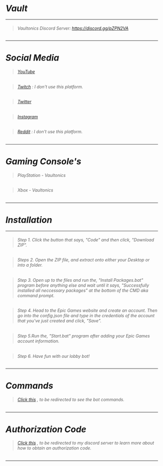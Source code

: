 # _Vault_

***

> ###### Vaultonics Discord Server: https://discord.gg/pZPN2VA

***

# _Social Media_

> ###### [YouTube](https://www.youtube.com/channel/UCqFE6t2cEoQ2CrEDYbayiEw?sub_confirmation=1)

> ###### [Twitch](https://www.twitch.tv/Vaultonics) : I don't use this platform.

> ###### [Twitter](https://twitter.com/Vaultonics)

> ###### [Instagram](https://www.instagram.com/Vaultonics)

> ###### [Reddit](https://www.reddit.com/user/Vaultonics) : I don't use this platform.

***

# _Gaming Console's_

> ###### PlayStation - Vaultonics

> ###### Xbox - Vaultonics

***

# _Installation_

***

> ###### Step 1. Click the button that says, "Code" and then click, "Download ZIP".

> ###### Steps 2. Open the ZIP file, and extract onto either your Desktop or into a folder.

>###### Step 3. Open up to the files and run the, "Install Packages.bat" program before anything else and wait until it says, "Successfully installed all neccessary packages" at the bottom of the CMD _aka_ command prompt.

> ###### Step 4. Head to the _Epic Games_ website and create an account. Then go into the _config.json_ file and type in the credentials of the account that you've just created and click, "Save".

> ###### Step 5.Run the, "Start.bat" program after adding your _Epic Games_ account information.

> ###### Step 6. Have fun with our lobby bot!

***

# _Commands_

> ###### [Click this](https://github.com/Vaultonics/Vault/wiki/Commands) , to be redirected to see the bot commands.

***

# _Authorization Code_

> ###### [Click this](https://discord.gg/fjUCr9V) , to be redirected to my discord server to learn more about how to obtain an authorization code.

***
